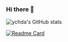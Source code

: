 ### Hi there 👋

<!--
**ychda/ychda** is a ✨ _special_ ✨ repository because its `README.md` (this file) appears on your GitHub profile.

Here are some ideas to get you started:

- 🔭 I’m currently working on ...
- 🌱 I’m currently learning ...
- 👯 I’m looking to collaborate on ...
- 🤔 I’m looking for help with ...
- 💬 Ask me about ...
- 📫 How to reach me: ...
- 😄 Pronouns: ...
- ⚡ Fun fact: ...

- https://github.com/anuraghazra/github-readme-stats/blob/master/docs/readme_cn.md
-->

<!-- ![ychda's GitHub stats](https://github-readme-stats.vercel.app/api?username=ychda) -->

<!-- ![ychda's GitHub stats](https://github-readme-stats.vercel.app/api?username=ychda&show_icons=true&theme=radical) -->

![ychda's GitHub stats](https://github-readme-stats.vercel.app/api?username=ychda&count_private=true)

<!-- ![ychda's GitHub stats](https://github-readme-stats.vercel.app/api?username=ychda&hide=contribs,prs) -->

[![Readme Card](https://github-readme-stats.vercel.app/api/pin/?username=ychda&repo=brainyquote_spider)](https://github.com/ychda/brainyquote_spider )
